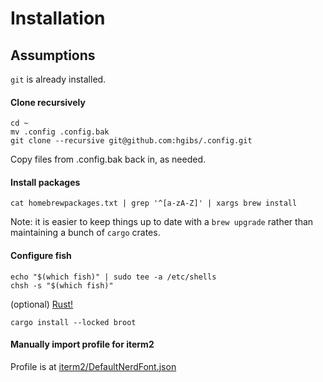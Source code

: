 # Installation

## Assumptions
`git` is already installed.

#### Clone recursively
```
cd ~
mv .config .config.bak
git clone --recursive git@github.com:hgibs/.config.git
```

Copy files from .config.bak back in, as needed.

#### Install packages

```
cat homebrewpackages.txt | grep '^[a-zA-Z]' | xargs brew install
```

Note: it is easier to keep things up to date with a `brew upgrade` rather than maintaining a bunch of `cargo` crates.

#### Configure fish
```
echo "$(which fish)" | sudo tee -a /etc/shells
chsh -s "$(which fish)"
```

(optional) [Rust!](https://www.rust-lang.org/tools/install) 

```
cargo install --locked broot
```

#### Manually import profile for iterm2

Profile is at [iterm2/DefaultNerdFont.json](iterm2/DefaultNerdFont.json)


